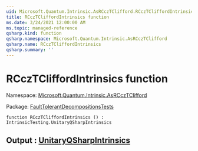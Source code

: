 ```yaml
---
uid: Microsoft.Quantum.Intrinsic.AsRCczTClifford.RCczTCliffordIntrinsics
title: RCczTCliffordIntrinsics function
ms.date: 3/24/2021 12:00:00 AM
ms.topic: managed-reference
qsharp.kind: function
qsharp.namespace: Microsoft.Quantum.Intrinsic.AsRCczTClifford
qsharp.name: RCczTCliffordIntrinsics
qsharp.summary: ''
---
```


# RCczTCliffordIntrinsics function

Namespace: [Microsoft.Quantum.Intrinsic.AsRCczTClifford](xref:Microsoft.Quantum.Intrinsic.AsRCczTClifford)

Package: [FaultTolerantDecompositionsTests](https://nuget.org/packages/FaultTolerantDecompositionsTests)




```qsharp
function RCczTCliffordIntrinsics () : IntrinsicTesting.UnitaryQSharpIntrinsics
```


## Output : [UnitaryQSharpIntrinsics](xref:IntrinsicTesting.UnitaryQSharpIntrinsics)

